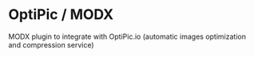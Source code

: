 # OptiPic / MODX
MODX plugin to integrate with OptiPic.io (automatic images optimization and compression service)
